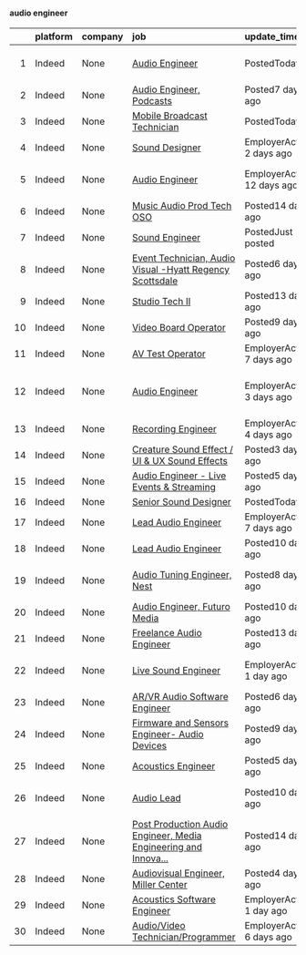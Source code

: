 

#### audio engineer <a name="audioengineer" />
|    | platform   | company   | job                                                                                                                                                                                                                                                                                                                                                                                                                                                                                                                                                                                      | update_time                | location                               |
|---:|:-----------|:----------|:-----------------------------------------------------------------------------------------------------------------------------------------------------------------------------------------------------------------------------------------------------------------------------------------------------------------------------------------------------------------------------------------------------------------------------------------------------------------------------------------------------------------------------------------------------------------------------------------|:---------------------------|:---------------------------------------|
|  1 | Indeed     | None      | [Audio Engineer](https://www.indeed.com/pagead/clk?mo=r&ad=-6NYlbfkN0C77Y5yGPnH1E8BD2Wwfm3I03tnVciwZEab9DArg-Ny9UGirC0PuN4A3KjmIAEO_yt-P4iypMK5oWXHrJJXVAMzzowwaPgzG6a9qLS55v9_78RSEiNXRHJiMY8noGrWn_4Bk4Oxd84AHVTL9PXVkVPNyasE2tjYs1uxubjBB-6zEnLDj3KugpOGAXca0iS8DgQgSBMQK9dy0sESepqiifyDyzwct_Q66XRQoPS524sCc-BzGSNKU7vdJ3wS8TSluw0GnY0rCWSGsPGEk_Sid9DWCXNuKMOT8ISkFyC3bPGbSAb4Xc8NoqObaeIViXEsnrU_ZkNrxSApJJhPKL38LwmhZ6XnO2UrgU_VR3cXCeQ4EBiUfh6YhotefRPOEgPopGqpiIiiOftbn72Jm4rl8T5CyL3qKmNuwqjOudbMnhUEL0SzIAqDwDQ84Ed7_Q9487yII1W1a9GWZ7YGUkZF7dHt7CeAoxVYB5A=&p=0&fvj=1&vjs=3) | PostedToday                | Manhattan, NY+9 locations              |
|  2 | Indeed     | None      | [Audio Engineer, Podcasts](https://www.indeed.com/rc/clk?jk=b1cbf6a26a8d4b07&fccid=d9ff4f166af1444c&vjs=3)                                                                                                                                                                                                                                                                                                                                                                                                                                                                               | Posted7 days ago           | Remote                                 |
|  3 | Indeed     | None      | [Mobile Broadcast Technician](https://www.indeed.com/company/FLOODstream-LLC/jobs/Mobile-Broadcast-Technician-dae5716db933799d?fccid=aed632cd625202ea&vjs=3)                                                                                                                                                                                                                                                                                                                                                                                                                             | PostedToday                | Mesa, AZ                               |
|  4 | Indeed     | None      | [Sound Designer](https://www.indeed.com/rc/clk?jk=6a4c3cce59e14611&fccid=4a311c82b97af1e7&vjs=3)                                                                                                                                                                                                                                                                                                                                                                                                                                                                                         | EmployerActive 2 days ago  | United States•Remote                   |
|  5 | Indeed     | None      | [Audio Engineer](https://www.indeed.com/company/Snap-Judgment/jobs/Audio-Engineer-cdebeb9ac49aedc5?fccid=5b318ee5e1737e21&vjs=3)                                                                                                                                                                                                                                                                                                                                                                                                                                                         | EmployerActive 12 days ago | Oakland, CA 94607 (Old City area)      |
|  6 | Indeed     | None      | [Music Audio Prod Tech OSO](https://www.indeed.com/rc/clk?jk=64173b9d5a0683a6&fccid=d2d65049c8370c18&vjs=3)                                                                                                                                                                                                                                                                                                                                                                                                                                                                              | Posted14 days ago          | Mesa, AZ                               |
|  7 | Indeed     | None      | [Sound Engineer](https://www.indeed.com/company/Harvest-Church/jobs/Sound-Engineer-2afc2aa3ca09798d?fccid=d1c5377177c5ed79&vjs=3)                                                                                                                                                                                                                                                                                                                                                                                                                                                        | PostedJust posted          | Aurora, CO                             |
|  8 | Indeed     | None      | [Event Technician, Audio Visual -Hyatt Regency Scottsdale](https://www.indeed.com/rc/clk?jk=75b06a1de1265a13&fccid=22591b960c97af15&vjs=3)                                                                                                                                                                                                                                                                                                                                                                                                                                               | Posted6 days ago           | Scottsdale, AZ+35 locations            |
|  9 | Indeed     | None      | [Studio Tech II](https://www.indeed.com/rc/clk?jk=c2906cb31b0bdfbc&fccid=a5ec4012c28f5d94&vjs=3)                                                                                                                                                                                                                                                                                                                                                                                                                                                                                         | Posted13 days ago          | Phoenix, AZ+1 location                 |
| 10 | Indeed     | None      | [Video Board Operator](https://www.indeed.com/rc/clk?jk=5b2d51a40fa70691&fccid=e451672f561ffb08&vjs=3)                                                                                                                                                                                                                                                                                                                                                                                                                                                                                   | Posted9 days ago           | Goodyear, AZ                           |
| 11 | Indeed     | None      | [AV Test Operator](https://www.indeed.com/company/Autonomous-Vehicles-in-SF/jobs/Av-Test-Operator-0ac2ff0410aede94?fccid=d8daeb3b42ed8a6a&vjs=3)                                                                                                                                                                                                                                                                                                                                                                                                                                         | EmployerActive 7 days ago  | San Francisco, CA                      |
| 12 | Indeed     | None      | [Audio Engineer](https://www.indeed.com/company/Star-News-Digital-Media/jobs/Audio-Engineer-89aef1466c798472?fccid=c36bf1af9b0a430b&vjs=3)                                                                                                                                                                                                                                                                                                                                                                                                                                               | EmployerActive 3 days ago  | Nashville, TN 37208 (Germantown area)  |
| 13 | Indeed     | None      | [Recording Engineer](https://www.indeed.com/company/StarrMix-Studios-LLC/jobs/Recording-Engineer-f01528326e300045?fccid=273b051f5489dd66&vjs=3)                                                                                                                                                                                                                                                                                                                                                                                                                                          | EmployerActive 4 days ago  | Norcross, GA 30071                     |
| 14 | Indeed     | None      | [Creature Sound Effect / UI & UX Sound Effects](https://www.indeed.com/company/IKENNA/jobs/Creature-Sound-Effect-c93a27a02038a90a?fccid=03c38e6b2edfd9a0&vjs=3)                                                                                                                                                                                                                                                                                                                                                                                                                          | Posted3 days ago           | Remote                                 |
| 15 | Indeed     | None      | [Audio Engineer - Live Events & Streaming](https://www.indeed.com/rc/clk?jk=b97dfe622b9eaf67&fccid=41892a7f02107483&vjs=3)                                                                                                                                                                                                                                                                                                                                                                                                                                                               | Posted5 days ago           | Mountain View, CA                      |
| 16 | Indeed     | None      | [Senior Sound Designer](https://www.indeed.com/rc/clk?jk=366b5c491984eeed&fccid=c84a7d17b9b1910b&vjs=3)                                                                                                                                                                                                                                                                                                                                                                                                                                                                                  | PostedToday                | Reno, NV                               |
| 17 | Indeed     | None      | [Lead Audio Engineer](https://www.indeed.com/company/The-Center-for-the-Performing-Arts/jobs/Lead-Audio-Engineer-cc0a6a55431f4ea1?fccid=d4f8d4a80810bb83&vjs=3)                                                                                                                                                                                                                                                                                                                                                                                                                          | EmployerActive 7 days ago  | Carmel, IN 46032                       |
| 18 | Indeed     | None      | [Lead Audio Engineer](https://www.indeed.com/rc/clk?jk=f0e8ee345e3b7877&fccid=01bc3c341081c3ec&vjs=3)                                                                                                                                                                                                                                                                                                                                                                                                                                                                                    | Posted10 days ago          | Carmel, IN                             |
| 19 | Indeed     | None      | [Audio Tuning Engineer, Nest](https://www.indeed.com/rc/clk?jk=ac0e26ee7f41aca5&fccid=a5b4499d9e91a5c6&vjs=3)                                                                                                                                                                                                                                                                                                                                                                                                                                                                            | Posted8 days ago           | San Diego, CA (Sorrento Valley area)   |
| 20 | Indeed     | None      | [Audio Engineer, Futuro Media](https://www.indeed.com/rc/clk?jk=80187fa9107f44b2&fccid=2be7297cf6eea415&vjs=3)                                                                                                                                                                                                                                                                                                                                                                                                                                                                           | Posted10 days ago          | Harlem, NY                             |
| 21 | Indeed     | None      | [Freelance Audio Engineer](https://www.indeed.com/rc/clk?jk=77cac9a5ef48369e&fccid=4382ebf1cec79adc&vjs=3)                                                                                                                                                                                                                                                                                                                                                                                                                                                                               | Posted13 days ago          | Las Vegas, NV                          |
| 22 | Indeed     | None      | [Live Sound Engineer](https://www.indeed.com/company/Live-Sound-Entertainment/jobs/Live-Sound-Engineer-7be136ede867ddb5?fccid=b1f01580fbececf1&vjs=3)                                                                                                                                                                                                                                                                                                                                                                                                                                    | EmployerActive 1 day ago   | New York, NY 10012 (Little Italy area) |
| 23 | Indeed     | None      | [AR/VR Audio Software Engineer](https://www.indeed.com/rc/clk?jk=fc1957d74276f33f&fccid=c1099851e9794854&vjs=3)                                                                                                                                                                                                                                                                                                                                                                                                                                                                          | Posted6 days ago           | Cupertino, CA                          |
| 24 | Indeed     | None      | [Firmware and Sensors Engineer- Audio Devices](https://www.indeed.com/rc/clk?jk=ad9ba3eddbf85fe4&fccid=c1099851e9794854&vjs=3)                                                                                                                                                                                                                                                                                                                                                                                                                                                           | Posted9 days ago           | Culver City, CA                        |
| 25 | Indeed     | None      | [Acoustics Engineer](https://www.indeed.com/rc/clk?jk=2b7af2c15dcdbcd1&fccid=4922aa0d050a55de&vjs=3)                                                                                                                                                                                                                                                                                                                                                                                                                                                                                     | Posted5 days ago           | Santa Cruz, CA 95060                   |
| 26 | Indeed     | None      | [Audio Lead](https://www.indeed.com/rc/clk?jk=09ba8688fe3a2da3&fccid=52f57f86717b2054&vjs=3)                                                                                                                                                                                                                                                                                                                                                                                                                                                                                             | Posted10 days ago          | Los Angeles, CA 90034 (Palms area)     |
| 27 | Indeed     | None      | [Post Production Audio Engineer, Media Engineering and Innova...](https://www.indeed.com/rc/clk?jk=f1020a741f20d215&fccid=fe2d21eef233e94a&vjs=3)                                                                                                                                                                                                                                                                                                                                                                                                                                        | Posted14 days ago          | Culver City, CA 90230+1 location       |
| 28 | Indeed     | None      | [Audiovisual Engineer, Miller Center](https://www.indeed.com/rc/clk?jk=cd339b7b5193c881&fccid=9c05e44275709723&vjs=3)                                                                                                                                                                                                                                                                                                                                                                                                                                                                    | Posted4 days ago           | Charlottesville, VA                    |
| 29 | Indeed     | None      | [Acoustics Software Engineer](https://www.indeed.com/company/Alta-Dynamics/jobs/Acoustic-Software-Engineer-5dad272c7648c339?fccid=e450bc97566c355f&vjs=3)                                                                                                                                                                                                                                                                                                                                                                                                                                | EmployerActive 1 day ago   | Remote                                 |
| 30 | Indeed     | None      | [Audio/Video Technician/Programmer](https://www.indeed.com/company/Empire-Systems/jobs/Audio-Video-Technician-Programmer-e5a9c5b265ada7bf?fccid=093fcb98a1205b0a&vjs=3)                                                                                                                                                                                                                                                                                                                                                                                                                  | EmployerActive 6 days ago  | Chandler, AZ                           |